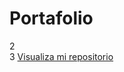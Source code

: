 # Portafolio
2  
3  <a href="https://felipemtzg.github.io/Encriptador-de-texto/">Visualiza mi repositorio</a>
